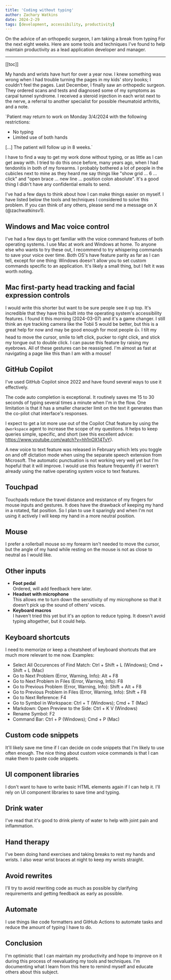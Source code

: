 ```yaml
---
title: 'Coding without typing'
author: Zachary Watkins
date: 2024-2-29
tags: [development, accessibility, productivity]
---
```


On the advice of an orthopedic surgeon, I am taking a break from typing For the next eight weeks. Here are some tools and techniques I've found to help maintain productivity as a lead application developer and manager.

---

[[toc]]

My hands and wrists have hurt for over a year now. I knew something was wrong when I had trouble turning the pages in my kids' story books; I couldn't feel the pages. Last December, I finally saw an orthopedic surgeon. They ordered scans and tests and diagnosed some of my symptoms as carpal tunnel syndrome. I received a steroid injection in each wrist next to the nerve, a referral to another specialist for possible rheumatoid arthritis, and a note.

`Patient may return to work on Monday 3/4/2024 with the following restrictions:

- No typing
- Limited use of both hands

[...] The patient will follow up in 8 weeks.`

I have to find a way to get my work done without typing, or as little as I can get away with. I tried to do this once before, many years ago, when I had tendonitis in both of my forearms. I probably bothered a lot of people in the cubicles next to mine as they heard me say things like "show grid ... 6 ... click" and "open brace ... new line ... position colon absolute". It's a good thing I didn't have any confidential emails to send.

I've had a few days to think about how I can make things easier on myself. I have listed below the tools and techniques I considered to solve this problem. If you can think of any others, please send me a message on X (@zachwatkinsv1).

## Windows and Mac voice control

I've had a few days to get familiar with the voice command features of both operating systems. I use Mac at work and Windows at home. To anyone else who wants to try these out, I recommend to try whispering commands to save your voice over time. Both OS's have feature parity as far as I can tell, except for one thing: Windows doesn't allow you to set custom commands specific to an application. It's likely a small thing, but I felt it was worth noting.

## Mac first-party head tracking and facial expression controls

I would write this shorter but want to be sure people see it up top. It's incredible that they have this built into the operating system's accessibility features. I found it this morning (2024-03-07) and it's a game changer. I still think an eye tracking camera like the Tobii 5 would be better, but this is a great help for now and may be good enough for most people :thumbsup:. I tilt my head to move the cursor, smile to left click, pucker to right click, and stick my tongue out to double click. I can pause this feature by raising my eyebrows. All of these gestures can be reassigned. I'm almost as fast at navigating a page like this than I am with a mouse!

## GitHub Copilot

I've used GitHub Copilot since 2022 and have found several ways to use it effectively.

The code auto completion is exceptional. It routinely saves me 15 to 30 seconds of typing several times a minute when I'm in the flow. One limitation is that it has a smaller character limit on the text it generates than the co-pilot chat interface's responses.

I expect to get a lot more use out of the Copilot Chat feature by using the `@workspace` agent to increase the scope of my questions. It helps to keep queries simple, specific, and short (see this excellent advice: https://www.youtube.com/watch?v=hh1nOX14TyY).

A new voice to text feature was released in February which lets you toggle on and off dictation mode when using the separate speech extension from Microsoft. The automatic punctuation is not working very well yet but I'm hopeful that it will improve. I would use this feature frequently if I weren't already using the native operating system voice to text features.

## Touchpad

Touchpads reduce the travel distance and resistance of my fingers for mouse inputs and gestures. It does have the drawback of keeping my hand in a rotated, flat position. So I plan to use it sparingly and when I'm not using it actively I will keep my hand in a more neutral position.

## Mouse

I prefer a rollerball mouse so my forearm isn't needed to move the cursor, but the angle of my hand while resting on the mouse is not as close to neutral as I would like.

## Other inputs

- **Foot pedal**  
  Ordered, will add feedback here later.
- **Headset with microphone**  
  This allows me to turn down the sensitivity of my microphone so that it doesn't pick up the sound of others' voices.
- **Keyboard macros**  
  I haven't tried this yet but it's an option to reduce typing. It doesn't avoid typing altogether, but it could help.

## Keyboard shortcuts

I need to memorize or keep a cheatsheet of keyboard shortcuts that are much more relevant to me now. Examples:

- Select All Occurences of Find Match: Ctrl + Shift + L (Windows); Cmd + Shift + L (Mac)
- Go to Next Problem (Error, Warning, Info): Alt + F8
- Go to Next Problem in Files (Error, Warning, Info): F8
- Go to Previous Problem (Error, Warning, Info): Shift + Alt + F8
- Go to Previous Problem in Files (Error, Warning, Info): Shift + F8
- Go to Next Reference: F4
- Go to Symbol in Workspace: Ctrl + T (Windows); Cmd + T (Mac)
- Markdown: Open Preview to the Side: Ctrl + K V (Windows)
- Rename Symbol: F2
- Command Bar: Ctrl + P (Windows); Cmd + P (Mac)

## Custom code snippets

It'll likely save me time if I can decide on code snippets that I'm likely to use often enough. The nice thing about custom voice commands is that I can make them to paste code snippets.

## UI component libraries

I don't want to have to write basic HTML elements again if I can help it. I'll rely on UI component libraries to save time and typing.

## Drink water

I've read that it's good to drink plenty of water to help with joint pain and inflammation.

## Hand therapy

I've been doing hand exercises and taking breaks to rest my hands and wrists. I also wear wrist braces at night to keep my wrists straight.

## Avoid rewrites

I'll try to avoid rewriting code as much as possible by clarifying requirements and getting feedback as early as possible.

## Automate

I use things like code formatters and GitHub Actions to automate tasks and reduce the amount of typing I have to do.

## Conclusion

I'm optimistic that I can maintain my productivity and hope to improve on it during this process of reevaluating my tools and techniques. I'm documenting what I learn from this here to remind myself and educate others about this subject.
